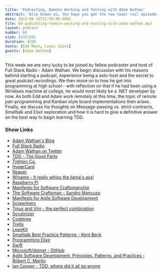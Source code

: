 ```yaml
---
title: 'Podcasting, Remote Working and Testing with Adam Wathan'
abstract: 'Also known as, the hope you get the new towel rail episode...'
date: 2015-06-16T11:50:00.000Z
file: 68-podcasting-remote-working-and-testing-with-adam-wathan.mp3
layout: podcast
number: 68
size: 42323201
duration: 4258
hosts: [Edd Mann, Lewis Cains]
guests: [Adam Wathan]
---
```


This week we are very lucky to be joined by fellow podcaster and host of Full Stack Radio - Adam Wathan.
We begin discussion with his reasons behind starting a podcast, experience being a solo-host and the secret to great podcast recordings.
We then move on to how he got into programming at high school - with reflection on that if he had been using a Windows machine at college, he would most likely be a .NET developer by now.
As both Edd and Adam work remotely at this time, the topic of remote pair-programming and Kanban style board implementations then arises.
Finally, we discuss his thoughts on Message-passing vs. strict-contracts, Smalltalk and Elixir exploration and how it is hard to give a definitive answer on the best way to begin learning TDD.

### Show Links

- [Adam Wathan's Blog](http://adamwathan.me/)
- [Full Stack Radio](http://fullstackradio.com/)
- [Adam Wathan on Twitter](https://twitter.com/adamwathan)
- [TDD - The Good Parts](https://vimeo.com/110388553)
- [Tighten Co.](http://tighten.co/)
- [HyperCard](https://en.wikipedia.org/wiki/HyperCard)
- [Reaper](http://www.reaper.fm/)
- [Winamp - It really whips the llama's ass!](http://www.winamp.com/)
- [Raspberry Pi](https://www.raspberrypi.org/)
- [Manifesto for Software Craftsmanship](http://manifesto.softwarecraftsmanship.org/)
- [The Software Craftsman - Sandro Mancuso](http://www.amazon.co.uk/books/dp/0134052501)
- [Manifesto for Agile Software Development](http://agilemanifesto.org/)
- [Screenhero](https://screenhero.com/)
- [Tmux and Vim - the perfect combination](http://tilvim.com/2014/07/30/tmux-and-vim.html)
- [Scrutinizer](https://scrutinizer-ci.com/)
- [Codetree](https://codetree.com/)
- [Trello](https://trello.com/)
- [LeanKit](http://leankit.com/)
- [Smalltalk Best Practice Patterns - Kent Beck](http://www.amazon.co.uk/Smalltalk-Best-Practice-Patterns-Kent/dp/013476904X)
- [Programming Elixir](https://pragprog.com/book/elixir/programming-elixir)
- [Swift](https://developer.apple.com/swift/)
- [Microsoft/dotnet  - GitHub](https://github.com/Microsoft/dotnet)
- [Agile Software Development, Principles, Patterns, and Practices - Robert C. Martin](http://www.amazon.co.uk/Software-Development-Principles-Patterns-Practices/dp/0135974445)
- [Ian Cooper - TDD, where did it all go wrong](https://vimeo.com/68375232)
